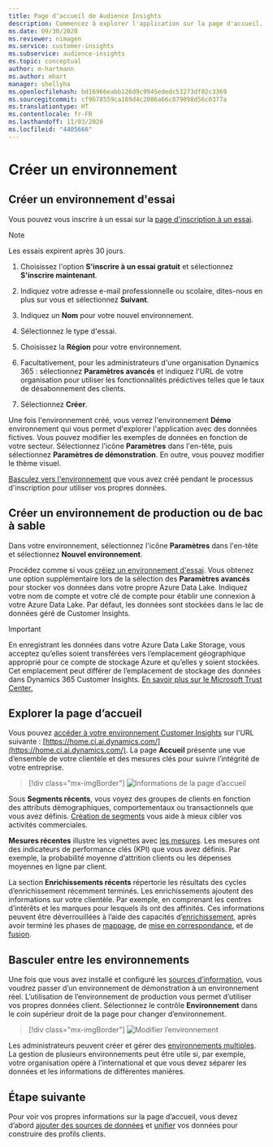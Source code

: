 ```yaml
---
title: Page d'accueil de Audience Insights
description: Commencez à explorer l'application sur la page d'accueil.
ms.date: 09/30/2020
ms.reviewer: nimagen
ms.service: customer-insights
ms.subservice: audience-insights
ms.topic: conceptual
author: m-hartmann
ms.author: mhart
manager: shellyha
ms.openlocfilehash: bd16966eabb126d9c9945ededc53273df02c3369
ms.sourcegitcommit: cf9b78559ca189d4c2086a66c879098d56c0377a
ms.translationtype: HT
ms.contentlocale: fr-FR
ms.lasthandoff: 11/03/2020
ms.locfileid: "4405666"
---
```

# <a name="create-a-new-environment"></a>Créer un environnement

## <a name="create-a-trial-environment"></a>Créer un environnement d'essai

Vous pouvez vous inscrire à un essai sur la [page d'inscription à un essai](https://dynamics.microsoft.com/get-started/free-trial/?appname=customerinsights). 

> [!NOTE]
> Les essais expirent après 30 jours.

1. Choisissez l'option **S'inscrire à un essai gratuit** et sélectionnez **S'inscrire maintenant**.

1. Indiquez votre adresse e-mail professionnelle ou scolaire, dites-nous en plus sur vous et sélectionnez **Suivant**.

1. Indiquez un **Nom** pour votre nouvel environnement. 

1. Sélectionnez le type d'essai.

1. Choisissez la **Région** pour votre environnement.

1. Facultativement, pour les administrateurs d'une organisation Dynamics 365 : sélectionnez **Paramètres avancés** et indiquez l'URL de votre organisation pour utiliser les fonctionnalités prédictives telles que le taux de désabonnement des clients.

1. Sélectionnez **Créer**. 

Une fois l'environnement créé, vous verrez l'environnement **Démo** environnement qui vous permet d'explorer l'application avec des données fictives. Vous pouvez modifier les exemples de données en fonction de votre secteur. Sélectionnez l'icône **Paramètres** dans l'en-tête, puis sélectionnez **Paramètres de démonstration**. En outre, vous pouvez modifier le thème visuel. 

[Basculez vers l'environnement](#change-between-environments) que vous avez créé pendant le processus d'inscription pour utiliser vos propres données.

## <a name="create-a-new-production-or-sandbox-environment"></a>Créer un environnement de production ou de bac à sable

Dans votre environnement, sélectionnez l'icône **Paramètres** dans l'en-tête et sélectionnez **Nouvel environnement**.

Procédez comme si vous [créiez un environnement d'essai](#create-a-trial-environment). Vous obtenez une option supplémentaire lors de la sélection des **Paramètres avancés** pour stocker vos données dans votre propre Azure Data Lake. Indiquez votre nom de compte et votre clé de compte pour établir une connexion à votre Azure Data Lake. Par défaut, les données sont stockées dans le lac de données géré de Customer Insights.

> [!IMPORTANT]
> En enregistrant les données dans votre Azure Data Lake Storage, vous acceptez qu’elles soient transférées vers l’emplacement géographique approprié pour ce compte de stockage Azure et qu’elles y soient stockées. Cet emplacement peut différer de l’emplacement de stockage des données dans Dynamics 365 Customer Insights. [En savoir plus sur le Microsoft Trust Center.](https://www.microsoft.com/trust-center)

## <a name="explore-the-home-page"></a>Explorer la page d’accueil

Vous pouvez [accéder à votre environnement Customer Insights](https://home.ci.ai.dynamics.com/) sur l'URL suivante : [https://home.ci.ai.dynamics.com/](https://home.ci.ai.dynamics.com/).
La page **Accueil** présente une vue d’ensemble de votre clientèle et des mesures clés pour suivre l’intégrité de votre entreprise.

> [!div class="mx-imgBorder"] 
> ![Informations de la page d’accueil](media/home-page-insights.png "Informations de la page d’accueil")

Sous **Segments récents**, vous voyez des groupes de clients en fonction des attributs démographiques, comportementaux ou transactionnels que vous avez définis. [Création de segments](segments.md) vous aide à mieux cibler vos activités commerciales.

**Mesures récentes** illustre les vignettes avec [les mesures](measures.md). Les mesures ont des indicateurs de performance clés (KPI) que vous avez définis. Par exemple, la probabilité moyenne d’attrition clients ou les dépenses moyennes en ligne par client.

La section **Enrichissements récents** répertorie les résultats des cycles d’enrichissement récemment terminés. Les enrichissements ajoutent des informations sur votre clientèle. Par exemple, en comprenant les centres d’intérêts et les marques pour lesquels ils ont des affinités. Ces informations peuvent être déverrouillées à l’aide des capacités d’[enrichissement](enrichment-microsoft-graph.md), après avoir terminé les phases de [mappage](map-entities.md), de [mise en correspondance](match-entities.md), et de [fusion](merge-entities.md).

## <a name="change-between-environments"></a>Basculer entre les environnements

Une fois que vous avez installé et configuré les [sources d’information](data-sources.md), vous voudrez passer d’un environnement de démonstration à un environnement réel. L’utilisation de l’environnement de production vous permet d’utiliser vos propres données client. Sélectionnez le contrôle **Environnement** dans le coin supérieur droit de la page pour changer d’environnement.

> [!div class="mx-imgBorder"] 
> ![Modifier l’environnement](media/home-page-environment-switcher.png "Modifier l’environnement")

Les administrateurs peuvent créer et gérer des [environnements multiples](manage-environments.md). La gestion de plusieurs environnements peut être utile si, par exemple, votre organisation opère à l’international et que vous devez séparer les données et les informations de différentes manières.

## <a name="next-step"></a>Étape suivante

Pour voir vos propres informations sur la page d’accueil, vous devez d’abord [ajouter des sources de données](data-sources.md) et [unifier](data-unification.md) vos données pour construire des profils clients.
